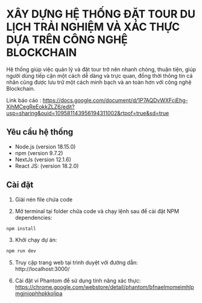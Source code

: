 # XÂY DỰNG HỆ THỐNG ĐẶT TOUR DU LỊCH TRẢI NGHIỆM VÀ XÁC THỰC DỰA TRÊN CÔNG NGHỆ BLOCKCHAIN

Hệ thống giúp việc quản lý và đặt tour trở nên nhanh chóng, thuận tiện, giúp người dùng tiếp cận một cách dễ dàng và trực quan, đồng thời thông tin cá nhân cũng được lưu trữ một cách minh bạch và an toàn hơn với công nghệ Blockchain.

Link báo cáo : https://docs.google.com/document/d/1P7AQDvWXFcjEhg-XjhMCegReEokkZLZ6/edit?usp=sharing&ouid=109581143956194311002&rtpof=true&sd=true

## Yêu cầu hệ thống

- Node.js (version 18.15.0)
- npm (version 9.7.2)
- NextJs (version 12.1.6)
- React JS: (version 18.2.0)

## Cài đặt

   1. Giải nén file chứa code

   2. Mở terminal tại folder chứa code và chạy lệnh sau để cài đặt NPM dependencies:  
```bash
npm install
```

   3. Khởi chạy dự án: 
```bash
npm run dev
```

5. Truy cập trang web tại trình duyệt với đường dẫn:    
      http://localhost:3000/

6. Cài đặt ví Phantom để sử dụng tính năng xác thực: 
      https://chrome.google.com/webstore/detail/phantom/bfnaelmomeimhlpmgjnjophhpkkoljpa
